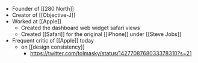 - Founder of [[280 North]]
- Creator of [[Objective-J]]
- Worked at [[Apple]]
    - Created the dashboard web widget safari views
    - Created [[Safari]] for the original [[iPhone]] under [[Steve Jobs]]
- Frequent critic of [[Apple]] today
    - on [[design consistency]]
        - https://twitter.com/tolmasky/status/1427708768033378310?s=21
